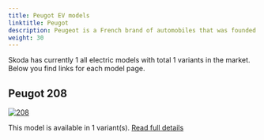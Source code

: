 ```yaml
---
title: Peugot EV models
linktitle: Peugot
description: Peugeot is a French brand of automobiles that was founded in 1810 as a steel foundry that later produced hand tools, kitchen equipment, bicycles and cars. Peugeot is known for its lion logo, which was registered in 1858 by Émile Peugeot. Peugeot is part of the Stellantis group, which was formed in 2021 by the merger of PSA Peugeot Citroën and Fiat Chrysler Automobiles.
weight: 30
---
```

 Skoda has currently 1 all electric models with total 1 variants in the market. Below you find links for each model page.


## Peugot 208

[![208](https://media.evkx.net/multimedia/models/peugot/208/e-208/main_1_st.jpg)](208)

This model is available in 1 variant(s). 
[Read full details](208/)
